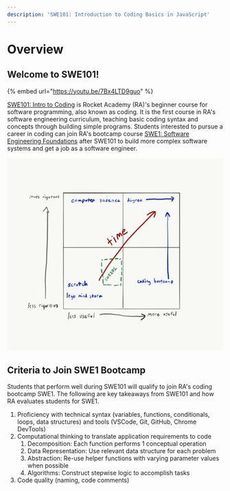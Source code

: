 ```yaml
---
description: 'SWE101: Introduction to Coding Basics in JavaScript'
---
```


# Overview

## Welcome to SWE101! 

{% embed url="https://youtu.be/7Bx4LTD9guo" %}

[SWE101: Intro to Coding](https://rocketacademy.co/swe101) is Rocket Academy \(RA\)'s beginner course for software programming, also known as coding. It is the first course in RA's software engineering curriculum, teaching basic coding syntax and concepts through building simple programs. Students interested to pursue a career in coding can join RA's bootcamp course [SWE1: Software Engineering Foundations](https://rocketacademy.co/swe1) after SWE101 to build more complex software systems and get a job as a software engineer.

![SWE101 falls near the start of one&apos;s journey to become a software programmer.](.gitbook/assets/course-ped.png)

## Criteria to Join SWE1 Bootcamp

Students that perform well during SWE101 will qualify to join RA's coding bootcamp SWE1. The following are key takeaways from SWE101 and how RA evaluates students for SWE1.

1. Proficiency with technical syntax \(variables, functions, conditionals, loops, data structures\) and tools \(VSCode, Git, GitHub, Chrome DevTools\)
2. Computational thinking to translate application requirements to code
   1. Decomposition: Each function performs 1 conceptual operation
   2. Data Representation: Use relevant data structure for each problem
   3. Abstraction: Re-use helper functions with varying parameter values when possible
   4. Algorithms: Construct stepwise logic to accomplish tasks
3. Code quality \(naming, code comments\)

